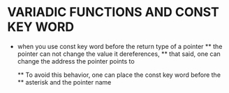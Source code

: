 # VARIADIC FUNCTIONS AND CONST KEY WORD

* when you use const key word before the return type of a pointer
  ** the pointer can not change the value it dereferences,
  ** that said, one can change the address the pointer points to

  ** To avoid this behavior, one can place the const key word before the
  ** asterisk and the pointer name